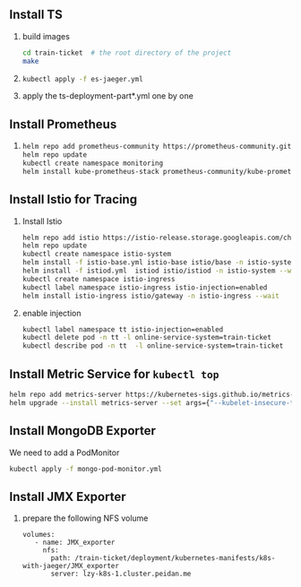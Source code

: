 ## Install TS

1. build images
   ```bash
   cd train-ticket  # the root directory of the project
   make
   ```
   
2. ```bash
   kubectl apply -f es-jaeger.yml
   ```

4. apply the ts-deployment-part*.yml one by one

## Install Prometheus

1. ``` bash
   helm repo add prometheus-community https://prometheus-community.github.io/helm-charts
   helm repo update
   kubectl create namespace monitoring
   helm install kube-prometheus-stack prometheus-community/kube-prometheus-stack -n monitoring
   ```

## Install Istio for Tracing

1. Install Istio
   ```bash
   helm repo add istio https://istio-release.storage.googleapis.com/charts
   helm repo update
   kubectl create namespace istio-system
   helm install -f istio-base.yml istio-base istio/base -n istio-system
   helm install -f istiod.yml  istiod istio/istiod -n istio-system --wait
   kubectl create namespace istio-ingress
   kubectl label namespace istio-ingress istio-injection=enabled
   helm install istio-ingress istio/gateway -n istio-ingress --wait
   ```
   
2. enable injection
   ```bash
   kubectl label namespace tt istio-injection=enabled
   kubectl delete pod -n tt -l online-service-system=train-ticket
   kubectl describe pod -n tt  -l online-service-system=train-ticket
   ```
   
## Install Metric Service for `kubectl top`

```bash
helm repo add metrics-server https://kubernetes-sigs.github.io/metrics-server/
helm upgrade --install metrics-server --set args={"--kubelet-insecure-tls=true"} metrics-server/metrics-server
```

## Install MongoDB Exporter
We need to add a PodMonitor
```bash
kubectl apply -f mongo-pod-monitor.yml
```

## Install JMX Exporter

1. prepare the following NFS volume
   ```
   volumes:
      - name: JMX_exporter
        nfs:
          path: /train-ticket/deployment/kubernetes-manifests/k8s-with-jaeger/JMX_exporter
          server: lzy-k8s-1.cluster.peidan.me
   ```